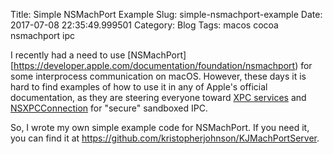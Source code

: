 Title: Simple NSMachPort Example
Slug: simple-nsmachport-example
Date: 2017-07-08 22:35:49.999501
Category: Blog
Tags: macos cocoa nsmachport ipc

I recently had a need to use [NSMachPort][https://developer.apple.com/documentation/foundation/nsmachport) for some interprocess communication on macOS.  However, these days it is hard to find examples of how to use it in any of Apple's official documentation, as they are steering everyone toward [XPC services](https://developer.apple.com/library/content/documentation/MacOSX/Conceptual/BPSystemStartup/Chapters/CreatingXPCServices.html) and [NSXPCConnection](https://developer.apple.com/documentation/foundation/nsxpcconnection) for "secure" sandboxed IPC.

So, I wrote my own simple example code for NSMachPort.  If you need it, you can find it at <https://github.com/kristopherjohnson/KJMachPortServer>.
